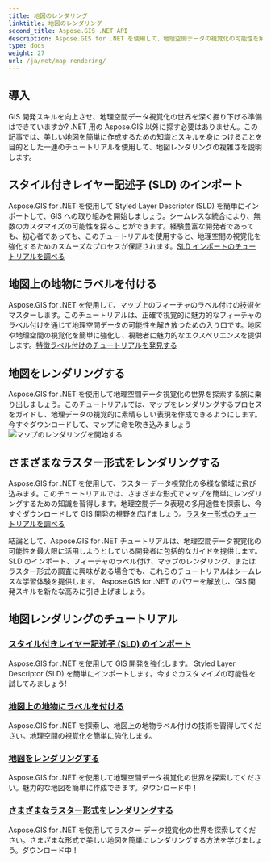 ```yaml
---
title: 地図のレンダリング
linktitle: 地図のレンダリング
second_title: Aspose.GIS .NET API
description: Aspose.GIS for .NET を使用して、地理空間データの視覚化の可能性を解き放ちます。 SLD を簡単にインポートし、地物にラベルを付け、美しい地図をレンダリングします。今すぐ探索してみよう！
type: docs
weight: 27
url: /ja/net/map-rendering/
---
```

## 導入
GIS 開発スキルを向上させ、地理空間データ視覚化の世界を深く掘り下げる準備はできていますか? .NET 用の Aspose.GIS 以外に探す必要はありません。この記事では、美しい地図を簡単に作成するための知識とスキルを身につけることを目的とした一連のチュートリアルを使用して、地図レンダリングの複雑さを説明します。

## スタイル付きレイヤー記述子 (SLD) のインポート

Aspose.GIS for .NET を使用して Styled Layer Descriptor (SLD) を簡単にインポートして、GIS への取り組みを開始しましょう。シームレスな統合により、無数のカスタマイズの可能性を探ることができます。経験豊富な開発者であっても、初心者であっても、このチュートリアルを使用すると、地理空間の視覚化を強化するためのスムーズなプロセスが保証されます。[SLD インポートのチュートリアルを調べる](./import-styled-layer-descriptor/)

## 地図上の地物にラベルを付ける

Aspose.GIS for .NET を使用して、マップ上のフィーチャのラベル付けの技術をマスターします。このチュートリアルは、正確で視覚的に魅力的なフィーチャのラベル付けを通じて地理空間データの可能性を解き放つための入り口です。地図や地理空間の視覚化を簡単に強化し、視聴者に魅力的なエクスペリエンスを提供します。[特徴ラベル付けのチュートリアルを発見する](./label-features-on-map/)

## 地図をレンダリングする

Aspose.GIS for .NET を使用して地理空間データ視覚化の世界を探索する旅に乗り出しましょう。このチュートリアルでは、マップをレンダリングするプロセスをガイドし、地理データの視覚的に素晴らしい表現を作成できるようにします。今すぐダウンロードして、マップに命を吹き込みましょう![マップのレンダリングを開始する](./render-a-map/)

## さまざまなラスター形式をレンダリングする

Aspose.GIS for .NET を使用して、ラスター データ視覚化の多様な領域に飛び込みます。このチュートリアルでは、さまざまな形式でマップを簡単にレンダリングするための知識を習得します。地理空間データ表現の多用途性を探索し、今すぐダウンロードして GIS 開発の視野を広げましょう。[ラスター形式のチュートリアルを調べる](./render-various-raster-formats/)

結論として、Aspose.GIS for .NET チュートリアルは、地理空間データ視覚化の可能性を最大限に活用しようとしている開発者に包括的なガイドを提供します。 SLD のインポート、フィーチャのラベル付け、マップのレンダリング、またはラスター形式の調査に興味がある場合でも、これらのチュートリアルはシームレスな学習体験を提供します。 Aspose.GIS for .NET のパワーを解放し、GIS 開発スキルを新たな高みに引き上げましょう。
## 地図レンダリングのチュートリアル
### [スタイル付きレイヤー記述子 (SLD) のインポート](./import-styled-layer-descriptor/)
Aspose.GIS for .NET を使用して GIS 開発を強化します。 Styled Layer Descriptor (SLD) を簡単にインポートします。今すぐカスタマイズの可能性を試してみましょう!
### [地図上の地物にラベルを付ける](./label-features-on-map/)
Aspose.GIS for .NET を探索し、地図上の地物ラベル付けの技術を習得してください。地理空間の視覚化を簡単に強化します。
### [地図をレンダリングする](./render-a-map/)
Aspose.GIS for .NET を使用して地理空間データ視覚化の世界を探索してください。魅力的な地図を簡単に作成できます。ダウンロード中！
### [さまざまなラスター形式をレンダリングする](./render-various-raster-formats/)
Aspose.GIS for .NET を使用してラスター データ視覚化の世界を探索してください。さまざまな形式で美しい地図を簡単にレンダリングする方法を学びましょう。ダウンロード中！